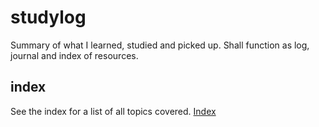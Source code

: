 # studylog
Summary of what I learned, studied and picked up. Shall function as log, journal and index of resources.

## index
See the index for a list of all topics covered.
[Index](index.md)
